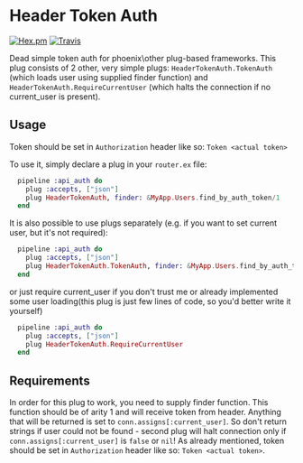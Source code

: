 # Header Token Auth
  [![Hex.pm](https://img.shields.io/hexpm/v/header_token_auth.svg?style=flat-square)](https://hex.pm/packages/header_token_auth)
  [![Travis](https://img.shields.io/travis/tuned-up/header_token_auth.svg?style=flat-square)](https://travis-ci.org/tuned-up/header_token_auth)


  Dead simple token auth for phoenix\other plug-based frameworks.
  This plug consists of 2 other, very simple plugs: `HeaderTokenAuth.TokenAuth` (which loads user using supplied finder function) and `HeaderTokenAuth.RequireCurrentUser` (which halts the connection if no current_user is present).

## Usage
  Token should be set in `Authorization` header like so: `Token <actual token>`

  To use it, simply declare a plug in your `router.ex` file:
  ```elixir
    pipeline :api_auth do
      plug :accepts, ["json"]
      plug HeaderTokenAuth, finder: &MyApp.Users.find_by_auth_token/1
    end
  ```
  It is also possible to use plugs separately (e.g. if you want to set current user, but it's not required):
  ```elixir
    pipeline :api_auth do
      plug :accepts, ["json"]
      plug HeaderTokenAuth.TokenAuth, finder: &MyApp.Users.find_by_auth_token/1
    end
  ```
  or just require current_user if you don't trust me or already implemented some user loading(this plug is just few lines of code, so you'd better write it yourself)
  ```elixir
    pipeline :api_auth do
      plug :accepts, ["json"]
      plug HeaderTokenAuth.RequireCurrentUser
    end
  ```

## Requirements
  In order for this plug to work, you need to supply finder function. This function should be of arity 1 and will receive token from header. Anything that will be returned is set to `conn.assigns[:current_user]`. So don't return strings if user could not be found - second plug will halt connection only if `conn.assigns[:current_user]` is `false` or `nil`!
  As already mentioned,  token should be set in `Authorization` header like so: `Token <actual token>`.


